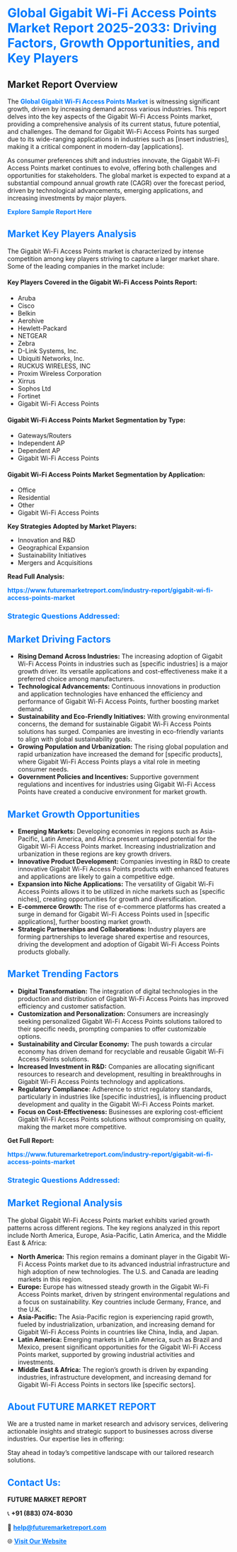 <h1 style="color: #007BFF;">Global Gigabit Wi-Fi Access Points Market Report 2025-2033: Driving Factors, Growth Opportunities, and Key Players</h1>

<section id="overview">
<h2>Market Report Overview</h2>
<p>The <a href="https://www.futuremarketreport.com/industry-report/gigabit-wi-fi-access-points-market" style="color: #007BFF; text-decoration: none;"><strong>Global Gigabit Wi-Fi Access Points Market</strong></a> is witnessing significant growth, driven by increasing demand across various industries. This report delves into the key aspects of the Gigabit Wi-Fi Access Points market, providing a comprehensive analysis of its current status, future potential, and challenges. The demand for Gigabit Wi-Fi Access Points has surged due to its wide-ranging applications in industries such as [insert industries], making it a critical component in modern-day [applications].</p>
<p>As consumer preferences shift and industries innovate, the Gigabit Wi-Fi Access Points market continues to evolve, offering both challenges and opportunities for stakeholders. The global market is expected to expand at a substantial compound annual growth rate (CAGR) over the forecast period, driven by technological advancements, emerging applications, and increasing investments by major players.</p>
</section>

<section id="overview">
<p><a href="https://www.futuremarketreport.com/request-sample/reportId=98924" style="color: #007BFF; text-decoration: none;"><strong>Explore Sample Report Here</strong></a></p>
</section>

<section id="key-players">
<h2 style="color: #007BFF;">Market Key Players Analysis</h2>
<p>The Gigabit Wi-Fi Access Points market is characterized by intense competition among key players striving to capture a larger market share. Some of the leading companies in the market include:</p>
<h4>Key Players Covered in the Gigabit Wi-Fi Access Points Report:</h4>
<ul><li>Aruba</li><li>Cisco</li><li>Belkin</li><li>Aerohive</li><li>Hewlett-Packard</li><li>NETGEAR</li><li>Zebra</li><li>D-Link Systems, Inc.</li><li>Ubiquiti Networks, Inc.</li><li>RUCKUS WIRELESS, INC</li><li>Proxim Wireless Corporation</li><li>Xirrus</li><li>Sophos Ltd</li><li>Fortinet</li><li>Gigabit Wi-Fi Access Points</li></ul>
<h4>Gigabit Wi-Fi Access Points Market Segmentation by Type:</h4>
<ul><li>Gateways/Routers</li><li>Independent AP</li><li>Dependent AP</li><li>Gigabit Wi-Fi Access Points</li></ul>

<h4>Gigabit Wi-Fi Access Points Market Segmentation by Application:</h4>
<ul><li>Office</li><li>Residential</li><li>Other</li><li>Gigabit Wi-Fi Access Points</li></ul>
<p><strong>Key Strategies Adopted by Market Players:</strong></p>
<ul>
<li>Innovation and R&D</li>
<li>Geographical Expansion</li>
<li>Sustainability Initiatives</li>
<li>Mergers and Acquisitions</li>
</ul>
</section>

<section>
<p><strong>Read Full Analysis: </strong></p><a href="https://www.futuremarketreport.com/industry-report/gigabit-wi-fi-access-points-market" style="color: #007BFF; text-decoration: none;"><strong>https://www.futuremarketreport.com/industry-report/gigabit-wi-fi-access-points-market</strong></a>
<h3 style="color: #007BFF;">Strategic Questions Addressed:</h3>
</section>

<section id="driving-factors">
<h2 style="color: #007BFF;">Market Driving Factors</h2>
<ul>
<li><strong>Rising Demand Across Industries:</strong> The increasing adoption of Gigabit Wi-Fi Access Points in industries such as [specific industries] is a major growth driver. Its versatile applications and cost-effectiveness make it a preferred choice among manufacturers.</li>
<li><strong>Technological Advancements:</strong> Continuous innovations in production and application technologies have enhanced the efficiency and performance of Gigabit Wi-Fi Access Points, further boosting market demand.</li>
<li><strong>Sustainability and Eco-Friendly Initiatives:</strong> With growing environmental concerns, the demand for sustainable Gigabit Wi-Fi Access Points solutions has surged. Companies are investing in eco-friendly variants to align with global sustainability goals.</li>
<li><strong>Growing Population and Urbanization:</strong> The rising global population and rapid urbanization have increased the demand for [specific products], where Gigabit Wi-Fi Access Points plays a vital role in meeting consumer needs.</li>
<li><strong>Government Policies and Incentives:</strong> Supportive government regulations and incentives for industries using Gigabit Wi-Fi Access Points have created a conducive environment for market growth.</li>
</ul>
</section>

<section id="growth-opportunities">
<h2 style="color: #007BFF;">Market Growth Opportunities</h2>
<ul>
<li><strong>Emerging Markets:</strong> Developing economies in regions such as Asia-Pacific, Latin America, and Africa present untapped potential for the Gigabit Wi-Fi Access Points market. Increasing industrialization and urbanization in these regions are key growth drivers.</li>
<li><strong>Innovative Product Development:</strong> Companies investing in R&D to create innovative Gigabit Wi-Fi Access Points products with enhanced features and applications are likely to gain a competitive edge.</li>
<li><strong>Expansion into Niche Applications:</strong> The versatility of Gigabit Wi-Fi Access Points allows it to be utilized in niche markets such as [specific niches], creating opportunities for growth and diversification.</li>
<li><strong>E-commerce Growth:</strong> The rise of e-commerce platforms has created a surge in demand for Gigabit Wi-Fi Access Points used in [specific applications], further boosting market growth.</li>
<li><strong>Strategic Partnerships and Collaborations:</strong> Industry players are forming partnerships to leverage shared expertise and resources, driving the development and adoption of Gigabit Wi-Fi Access Points products globally.</li>
</ul>
</section>

<section id="trending-factors">
<h2 style="color: #007BFF;">Market Trending Factors</h2>
<ul>
<li><strong>Digital Transformation:</strong> The integration of digital technologies in the production and distribution of Gigabit Wi-Fi Access Points has improved efficiency and customer satisfaction.</li>
<li><strong>Customization and Personalization:</strong> Consumers are increasingly seeking personalized Gigabit Wi-Fi Access Points solutions tailored to their specific needs, prompting companies to offer customizable options.</li>
<li><strong>Sustainability and Circular Economy:</strong> The push towards a circular economy has driven demand for recyclable and reusable Gigabit Wi-Fi Access Points solutions.</li>
<li><strong>Increased Investment in R&D:</strong> Companies are allocating significant resources to research and development, resulting in breakthroughs in Gigabit Wi-Fi Access Points technology and applications.</li>
<li><strong>Regulatory Compliance:</strong> Adherence to strict regulatory standards, particularly in industries like [specific industries], is influencing product development and quality in the Gigabit Wi-Fi Access Points market.</li>
<li><strong>Focus on Cost-Effectiveness:</strong> Businesses are exploring cost-efficient Gigabit Wi-Fi Access Points solutions without compromising on quality, making the market more competitive.</li>
</ul>
</section>

<section>
<p><strong>Get Full Report: </strong></p><a href="https://www.futuremarketreport.com/industry-report/gigabit-wi-fi-access-points-market" style="color: #007BFF; text-decoration: none;"><strong>https://www.futuremarketreport.com/industry-report/gigabit-wi-fi-access-points-market</strong></a>
<h3 style="color: #007BFF;">Strategic Questions Addressed:</h3>
</section>


<section id="regional-analysis">
<h2 style="color: #007BFF;">Market Regional Analysis</h2>
<p>The global Gigabit Wi-Fi Access Points market exhibits varied growth patterns across different regions. The key regions analyzed in this report include North America, Europe, Asia-Pacific, Latin America, and the Middle East & Africa:</p>
<ul>
<li><strong>North America:</strong> This region remains a dominant player in the Gigabit Wi-Fi Access Points market due to its advanced industrial infrastructure and high adoption of new technologies. The U.S. and Canada are leading markets in this region.</li>
<li><strong>Europe:</strong> Europe has witnessed steady growth in the Gigabit Wi-Fi Access Points market, driven by stringent environmental regulations and a focus on sustainability. Key countries include Germany, France, and the U.K.</li>
<li><strong>Asia-Pacific:</strong> The Asia-Pacific region is experiencing rapid growth, fueled by industrialization, urbanization, and increasing demand for Gigabit Wi-Fi Access Points in countries like China, India, and Japan.</li>
<li><strong>Latin America:</strong> Emerging markets in Latin America, such as Brazil and Mexico, present significant opportunities for the Gigabit Wi-Fi Access Points market, supported by growing industrial activities and investments.</li>
<li><strong>Middle East & Africa:</strong> The region’s growth is driven by expanding industries, infrastructure development, and increasing demand for Gigabit Wi-Fi Access Points in sectors like [specific sectors].</li>
</ul>
</section>

<footer>
<h2 style="color: #007BFF;">About FUTURE MARKET REPORT</h2>
<p>We are a trusted name in market research and advisory services, delivering actionable insights and strategic support to businesses across diverse industries. Our expertise lies in offering:</p>

<p>Stay ahead in today’s competitive landscape with our tailored research solutions.</p>

<h2 style="color: #007BFF;">Contact Us:</h2>
<p><strong>FUTURE MARKET REPORT</strong></p>
<p>📞 <strong>+91 (883) 074-8030</strong></p>
<p>📧 <strong><a href="mailto:help@futuremarketreport.com" style="color: #007BFF;">help@futuremarketreport.com</a></strong></p>
<p>🌐 <strong><a href="https://www.futuremarketreport.com/" style="color: #007BFF;">Visit Our Website</a></strong></p>
</footer>